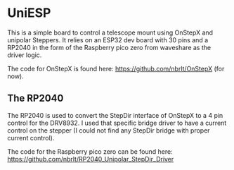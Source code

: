 # UniESP
This is a simple board to control a telescope mount using OnStepX and unipolar Steppers. It relies on an ESP32 dev board with 30 pins and a RP2040 in the form of the Raspberry pico zero from waveshare as the driver logic. 

The code for OnStepX is found here: https://github.com/nbrlt/OnStepX (for now).
## The RP2040
The RP2040 is used to convert the StepDir interface of OnStepX to a 4 pin control for the DRV8932. I used that specific bridge driver to have a current control on the stepper (I could not find any StepDir bridge with proper current control).

The code for the Raspberry pico zero can be found here: https://github.com/nbrlt/RP2040_Unipolar_StepDir_Driver
